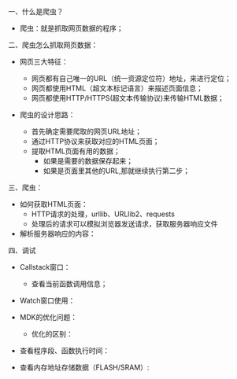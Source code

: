 一、什么是爬虫？  
  - 爬虫：就是抓取网页数据的程序；
  
二、爬虫怎么抓取网页数据：  
  - 网页三大特征：  
    - 网页都有自己唯一的URL（统一资源定位符）地址，来进行定位；  
    - 网页都使用HTML（超文本标记语言）来描述页面信息；   
    - 网页都使用HTTP/HTTPS(超文本传输协议)来传输HTML数据；  
    
  - 爬虫的设计思路：
    - 首先确定需要爬取的网页URL地址；  
    - 通过HTTP协议来获取对应的HTML页面；    
    - 提取HTML页面有用的数据；  
      - 如果是需要的数据保存起来；  
      - 如果是页面里其他的URL,那就继续执行第二步；  
      
三、爬虫：
  - 如何获取HTML页面：
    - HTTP请求的处理，urllib、URLlib2、requests  
    - 处理后的请求可以模拟浏览器发送请求，获取服务器响应文件  
  - 解析服务器响应的内容：  
  

四、调试  
  - Callstack窗口：  
    - 查看当前函数调用信息；   
    
  - Watch窗口使用：  
  - MDK的优化问题：  
    - 优化的区别：
    
  - 查看程序段、函数执行时间：  
  - 查看内存地址存储数据（FLASH/SRAM）:
  
  
  
